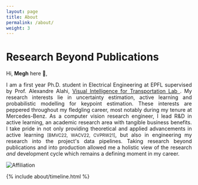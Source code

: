 ```yaml
---
layout: page
title: About
permalink: /about/
weight: 3
---
```


# Research Beyond Publications

Hi, **Megh** here :wave:,<br>
<div style="text-align: justify">
	I am a first year Ph.D. student in Electrical Engineering at EPFL supervised by Prof. Alexandre Alahi, <a href="https://www.epfl.ch/labs/vita/" target="_blank"> Visual Intelligence for Transportation Lab </a>. My research interests lie in uncertainty estimation, active learning and probabilistic modelling for keypoint estimation. These interests are peppered throughout my fledgling  career, most notably during my tenure at Mercedes-Benz. As a computer vision research engineer, I lead R&D in active learning, an academic research area with tangible business benefits. I take pride in not only providing theoretical and applied advancements in active learning <small>[BMVC22, WACV22, CVPRW21]</small>, but also in engineering my research into the project's data pipelines. Taking research beyond publications and into production allowed me a holistic view of the research <i>and</i> development cycle which remains a defining moment in my career.

![Affiliation](https://raw.githubusercontent.com/meghshukla/meghshukla.github.io/master/files/images/affiliation.png)

<div class="row">
{% include about/timeline.html %}
</div>